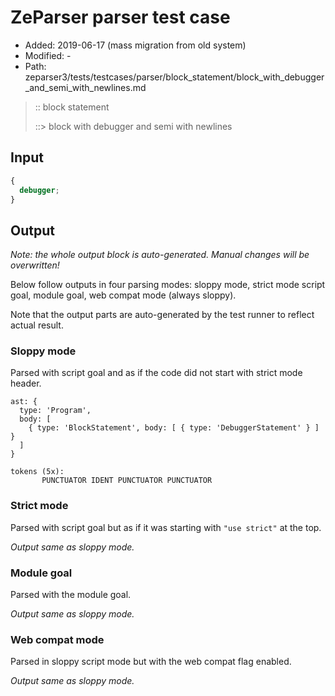 # ZeParser parser test case

- Added: 2019-06-17 (mass migration from old system)
- Modified: -
- Path: zeparser3/tests/testcases/parser/block_statement/block_with_debugger_and_semi_with_newlines.md

> :: block statement
>
> ::> block with debugger and semi with newlines

## Input

`````js
{
  debugger;
}
`````

## Output

_Note: the whole output block is auto-generated. Manual changes will be overwritten!_

Below follow outputs in four parsing modes: sloppy mode, strict mode script goal, module goal, web compat mode (always sloppy).

Note that the output parts are auto-generated by the test runner to reflect actual result.

### Sloppy mode

Parsed with script goal and as if the code did not start with strict mode header.

`````
ast: {
  type: 'Program',
  body: [
    { type: 'BlockStatement', body: [ { type: 'DebuggerStatement' } ] }
  ]
}

tokens (5x):
       PUNCTUATOR IDENT PUNCTUATOR PUNCTUATOR
`````

### Strict mode

Parsed with script goal but as if it was starting with `"use strict"` at the top.

_Output same as sloppy mode._

### Module goal

Parsed with the module goal.

_Output same as sloppy mode._

### Web compat mode

Parsed in sloppy script mode but with the web compat flag enabled.

_Output same as sloppy mode._
